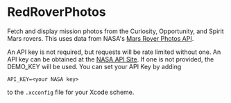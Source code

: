 # RedRoverPhotos

Fetch and display mission photos from the Curiosity, Opportunity, and Spirit Mars rovers. 
This uses data from NASA's [Mars Rover Photos API](https://api.nasa.gov/?search=mars-rover-photos).

An API key is not required, but requests will be rate limited without one.
An API key can be obtained at the [NASA API Site](https://api.nasa.gov/).  If one is not provided, the DEMO_KEY will be used.
You can set your API Key by adding 

```
API_KEY=<your NASA key>
```
to the `.xcconfig` file for your Xcode scheme.